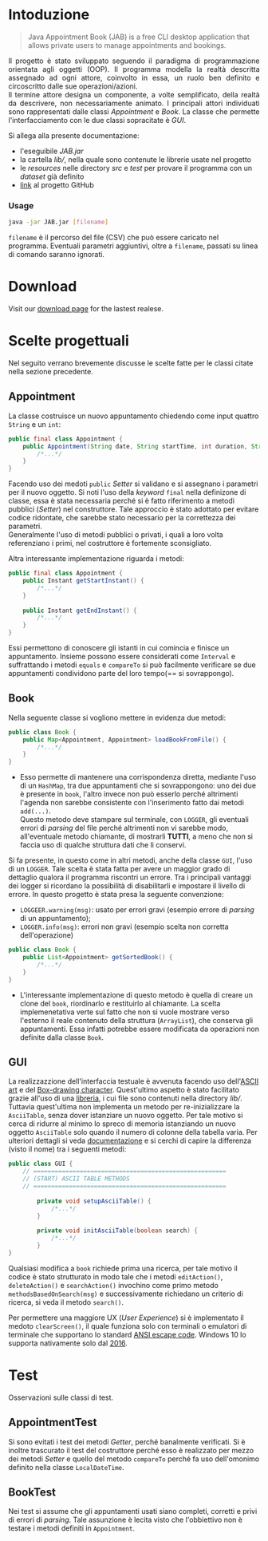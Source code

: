 # Intoduzione
> Java Appointment Book (JAB) is a free CLI desktop application that allows private users to manage appointments and 
bookings.

<p style='text-align: justify;'>
Il progetto è stato sviluppato seguendo il paradigma di programmazione orientata agli oggetti (OOP). Il programma 
modella la realtà descritta assegnado ad ogni attore, coinvolto in essa, un ruolo ben definito e circoscritto dalle
sue operazioni/azioni. <br>
Il termine attore designa un componente, a volte semplificato, della realtà da descrivere, non necessariamente animato. 
I principali attori individuati sono rappresentati dalle classi <i>Appointment</i> e <i>Book</i>. La classe che permette 
l'interfacciamento con le due classi sopracitate è <i>GUI</i>.
</p>

Si allega alla presente documentazione:
* l'eseguibile *JAB.jar*
* la cartella *lib/*, nella quale sono contenute le librerie usate nel progetto
* le *resources* nelle directory *src* e *test* per provare il programma con un *dataset* già definito
* [link](https://github.com/lorenzoferron98/JAB) al progetto GitHub

### Usage
```bash
java -jar JAB.jar [filename]
```
`filename` è il percorso del file (CSV) che può essere caricato nel programma. Eventuali parametri aggiuntivi, oltre a 
`filename`, passati su linea di comando saranno ignorati.

# Download
Visit our [download page](https://github.com/lorenzoferron98/JAB/releases) for the lastest realese.

# Scelte progettuali
Nel seguito verrano brevemente discusse le scelte fatte per le classi citate nella sezione precedente.

## Appointment
La classe costruisce un nuovo appuntamento chiedendo come input quattro `String` e un `int`:
```java
public final class Appointment {
    public Appointment(String date, String startTime, int duration, String description, String place) {
        /*...*/
    }
}
```
Facendo uso dei medoti `public` *Setter* si validano e si assegnano i parametri per il nuovo oggetto. Si noti l'uso della
*keyword* `final` nella definizone di classe, essa è stata necessaria perché si è fatto riferimento a metodi pubblici
(*Setter*) nel construttore. Tale approccio è stato adottato per evitare codice ridontate,  che sarebbe stato necessario 
per la correttezza dei parametri. <br>
Generalmente l'uso di metodi pubblici o privati, i quali a loro volta referenziano i primi, nel costruttore è fortemente
sconsigliato.

Altra interessante implementazione riguarda i metodi:
```java
public final class Appointment {
    public Instant getStartInstant() {
        /*...*/
    }
    
    public Instant getEndInstant() {
        /*...*/
    }
}
```
Essi permettono di conoscere gli istanti in cui comincia e finisce un appuntamento. Insieme possono essere considerati 
come `Interval` e suffrattando i metodi `equals` e `compareTo` si può facilmente verificare se due appuntamenti 
condividono parte del loro tempo(== si sovrappongo).

## Book
Nella seguente classe si vogliono mettere in evidenza due metodi:
```java
public class Book {
    public Map<Appointment, Appointment> loadBookFromFile() {
        /*...*/
    }
}
```
* Esso permette di mantenere una corrispondenza diretta, mediante l'uso di un `HashMap`, tra due appuntamenti che si 
sovrappongono: uno dei due è presente in `book`, l'altro invece non può esserlo perché altrimenti l'agenda non sarebbe
consistente con l'inserimento fatto dai metodi `add(...)`. <br>
Questo metodo deve stampare sul terminale, con `LOGGER`, gli eventuali errori di *parsing* del file perché altrimenti
non vi sarebbe modo, all'eventuale metodo chiamante, di mostrarli **TUTTI**, a meno che non si faccia uso di qualche 
struttura dati che li conservi.

Si fa presente, in questo come in altri metodi, anche della classe `GUI`, l'uso di un `LOGGER`. Tale scelta è stata fatta
per avere un maggior grado di dettaglio qualora il programma riscontri un errore. Tra i principali vantaggi dei logger si
ricordano la possibilità di disabilitarli e impostare il livello di errore. In questo progetto è stata presa la seguente
convenzione:
* `LOGGEER.warning(msg)`: usato per errori gravi (esempio errore di *parsing* di un appuntamento);
* `LOGGER.info(msg)`: errori non gravi (esempio scelta non corretta dell'operazione)

```java
public class Book {
    public List<Appointment> getSortedBook() {
        /*...*/
    }
}
```
* L'interessante implementazione di questo metodo è quella di creare un clone del `book`, riordinarlo e restituirlo al 
chiamante. La scelta implemenetativa verte sul fatto che non si vuole mostrare verso l'esterno il reale contenuto della
struttura (`ArrayList`), che conserva gli appuntamenti. Essa infatti potrebbe essere modificata da operazioni non definite
dalla classe `Book`.


## GUI
La realizzazzione dell'interfaccia testuale è avvenuta facendo uso dell'[ASCII art](https://it.wikipedia.org/wiki/ASCII_art)
e del [Box-drawing character](https://en.wikipedia.org/wiki/Box-drawing_character). Quest'ultimo aspetto è stato facilitato
grazie all'uso di una [libreria](https://github.com/vdmeer/asciitable), i cui file sono contenuti nella directory *lib/*. <br>
Tuttavia quest'ultima non implementa un metodo per re-inizializzare la `AsciiTable`, senza dover istanziare un nuovo 
oggetto. Per tale motivo si cerca di ridurre al minimo lo spreco di memoria istanziando un nuovo oggetto `AsciiTable` 
solo quando il numero di colonne della tabella varia. Per ulteriori dettagli si veda 
[documentazione](http://www.vandermeer.de/projects/skb/java/asciitable/apidocs/index.html) e si cerchi di capire la 
differenza (visto il nome) tra i seguenti metodi:
```java
public class GUI {
    // ======================================================
    // (START) ASCII TABLE METHODS
    // ======================================================
    
        private void setupAsciiTable() {
            /*...*/
        }
        
        private void initAsciiTable(boolean search) {
            /*...*/
        }
}
```
Qualsiasi modifica a `book` richiede prima una ricerca, per tale motivo il codice è stato strutturato in modo tale che i 
metodi `editAction()`, `deleteAction()` e `searchAction()` invochino come primo metodo `methodsBasedOnSearch(msg)` e 
successivamente richiedano un criterio di ricerca, si veda il metodo `search()`.

Per permettere una maggiore UX (*User Experience*) si è implementato il medoto `clearScreen()`, il quale funziona solo con
terminali o emulatori di terminale che supportano lo standard 
[ANSI escape code](https://en.wikipedia.org/wiki/ANSI_escape_code). Windows 10 lo supporta nativamente solo dal 
[2016](https://en.wikipedia.org/wiki/ANSI_escape_code#Windows).

# Test
Osservazioni sulle classi di test.

## AppointmentTest
Si sono evitati i test dei metodi *Getter*, perché banalmente verificati. Si è inoltre trascurato il test del costruttore 
perché esso è realizzato per mezzo dei metodi *Setter* e quello del metodo `compareTo` perché fa uso dell'omonimo 
definito nella classe `LocalDateTime`.

## BookTest
Nei test si assume che gli appuntamenti usati siano completi, corretti e privi di errori di *parsing*. Tale assunzione è 
lecita visto che l'obbiettivo non è testare i metodi definiti in `Appointment`.
